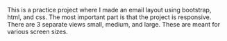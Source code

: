 This is a practice project where I made an email layout using bootstrap, html, and css. The most important part is that the project is responsive.
There are 3 separate views small, medium, and large. These are meant for various screen sizes. 

